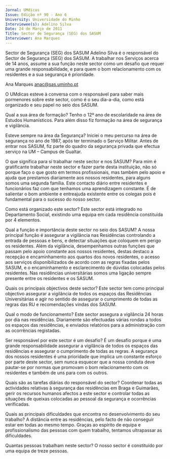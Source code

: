 ```yaml
---
Jornal: UMdicas
Issue: Edição nº 90 - Ano 6
University: Universidade do Minho
Interviewee(s): Adelino Silva
Date: 24 de Março de 2011
Title: Sector de Segurança (SEG) dos SASUM
Interviewer: Ana Marques
---
```


Sector de Segurança (SEG) dos SASUM
Adelino Silva é o responsável do Sector de Segurança (SEG) dos
SASUM. A trabalhar nos Serviços acerca de 14 anos, assume a sua
função neste sector como um desafio que requer uma grande
responsabilidade, e para quem o bom relacionamento com os residentes e a
sua segurança é prioridade.

Ana Marques
anac@sas.uminho.pt

O UMdicas esteve à conversa com o
responsável para saber mais pormenores
sobre este sector, como é o seu dia-a-dia,
como está organizado e seu papel no seio
dos SASUM.

Qual a sua área de formação?
Tenho o 12º ano de escolaridade na área de
Estudos Humanísticos. Para além disso fiz
formação na área de segurança e
vigilância.

Esteve sempre na área da Segurança?
Iniciei o meu percurso na área de
segurança no ano de 1987, após ter
terminado o Serviço Militar. Antes de entrar
nos SASUM, fiz parte do quadro da
segurança privada que efectua serviço na
UM – Campus de Gualtar.

O que significa para si trabalhar neste
sector e nos SASUM?
Para mim é gratificante trabalhar neste
sector e fazer parte desta instituição, não
só porque faço o que gosto em termos
profissionais, mas também pelo
apoio e ajuda que prestamos diariamente
aos nossos residentes, para alguns somos
uma segunda família. Este contacto diário
entre residentes e funcionários faz com
que tenhamos uma aprendizagem
constante. É de salientar o bom ambiente e
entreajuda existente entre os colegas pois
é fundamental para o sucesso do nosso
sector.

Como está organizado este sector?
Este sector está integrado no
Departamento Social, existindo uma
equipa em cada residência constituída por
4 elementos.

Qual a função e importância deste sector
no seio dos SASUM?
A nossa principal função é assegurar a
vigilância nas Residências controlando a
entrada de pessoas e bens, e detectar
situações que coloquem em perigo os
residentes. Além da vigilância,
desempenhamos outras funções que
passam pelo apoio constante aos nossos
residentes, destas destaco a recepção e
encaminhamento aos quartos dos novos
residentes, o acesso aos serviços
disponibilizados de acordo com as regras
fixadas pelos SASUM, e o encaminhamento
e esclarecimento de dúvidas colocadas
pelos residentes. Nas residências
universitárias somos uma ligação sempre
presente entre os residentes e os SASUM.

Quais os principais objectivos deste
sector?
Este sector tem como principal objectivo
assegurar a vigilância de todos os espaços
das Residências Universitárias e agir no
sentido de assegurar o cumprimento de
todas as regras das RU e recomendações
vindas dos SASUM.

Qual o modo de funcionamento?
Este sector assegura a vigilância 24 horas
por dia nas residências. Diariamente são
efectuadas várias rondas a todos os
espaços das residências, e enviados
relatórios para a administração com as
ocorrências registadas.

Ser responsável por este sector é um
desafio?
É um desafio porque é uma grande
responsabilidade assegurar a vigilância de
todos os espaços das residências e
assegurar o cumprimento de todas as
regras. A segurança dos nossos residentes
é uma prioridade que implica um constante
esforço por parte deste sector, sem nunca
esquecer que a nossa conduta deve
pautar-se por normas que promovam o
bom relacionamento com os residentes e
também de uns para com os outros.

Quais são as tarefas diárias do
responsável do sector?
Coordenar todas as actividades relativas à
segurança das residências em Braga e
Guimarães, gerir os recursos humanos
afectos a este sector e controlar todas as
situações de queixas colocadas ao pessoal
da segurança e ocorrências verificadas.

Quais as principais dificuldades que
encontra no desenvolvimento do seu
trabalho?
A distância entre as residências, pelo facto
de não conseguir estar em todas ao
mesmo tempo. Graças ao espírito de
equipa e profissionalismo das pessoas
com quem trabalho, tentamos ultrapassar
as dificuldades.

Quantas pessoas trabalham neste
sector?
O nosso sector é constituído por uma
equipa de treze pessoas.